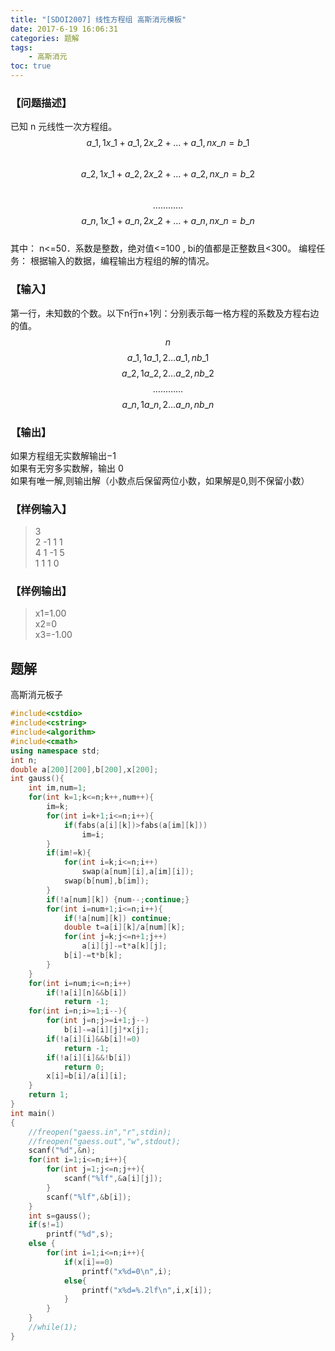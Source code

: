```yaml
---
title: "[SDOI2007] 线性方程组 高斯消元模板"
date: 2017-6-19 16:06:31
categories: 题解
tags:
    - 高斯消元
toc: true
---
```


### 【问题描述】
已知 n 元线性一次方程组。  
$$ a\_{1,1}x\_1+a\_{1,2}x\_2+…+a\_{1,n}x\_n=b\_1 $$  
$$ a\_{2,1}x\_1+a\_{2,2}x\_2+…+a\_{2,n}x\_n=b\_2 $$  
$$…………$$ 
$$ a\_{n,1}x\_1+a\_{n,2}x\_2+…+a\_{n,n}x\_n=b\_n $$  
其中： n<=50．系数是整数，绝对值<=100 , bi的值都是正整数且<300。
编程任务：
根据输入的数据，编程输出方程组的解的情况。

<!--more-->   
### 【输入】
第一行，未知数的个数。以下n行n+1列：分别表示每一格方程的系数及方程右边的值。
$$ n $$
$$ a\_{1,1} a\_{1,2} … a\_{1,n} b\_1 $$
$$ a\_{2,1} a\_{2,2} … a\_{2,n} b\_2 $$
$$…………$$
$$ a\_{n,1} a\_{n,2} … a\_{n,n} b\_n $$

### 【输出】
如果方程组无实数解输出−1  
如果有无穷多实数解，输出 0  
如果有唯一解,则输出解（小数点后保留两位小数，如果解是0,则不保留小数）  
### 【样例输入】
>3  
2 -1 1 1  
4 1 -1 5  
1 1 1 0  

### 【样例输出】
>x1=1.00  
x2=0  
x3=-1.00  

## 题解
高斯消元板子

```c++
#include<cstdio>
#include<cstring>
#include<algorithm>
#include<cmath>
using namespace std;
int n;
double a[200][200],b[200],x[200];
int gauss(){
    int im,num=1;
    for(int k=1;k<=n;k++,num++){
        im=k;
        for(int i=k+1;i<=n;i++){
            if(fabs(a[i][k])>fabs(a[im][k]))
                im=i;
        }
        if(im!=k){
            for(int i=k;i<=n;i++)
                swap(a[num][i],a[im][i]);
            swap(b[num],b[im]);
        }
        if(!a[num][k]) {num--;continue;}
        for(int i=num+1;i<=n;i++){
            if(!a[num][k]) continue;
            double t=a[i][k]/a[num][k];
            for(int j=k;j<=n+1;j++)
                a[i][j]-=t*a[k][j];
            b[i]-=t*b[k];
        }
    }
    for(int i=num;i<=n;i++)
        if(!a[i][n]&&b[i])
            return -1;
    for(int i=n;i>=1;i--){
        for(int j=n;j>=i+1;j--)
            b[i]-=a[i][j]*x[j];
        if(!a[i][i]&&b[i]!=0)
            return -1;
        if(!a[i][i]&&!b[i])
            return 0;
        x[i]=b[i]/a[i][i];
    }
    return 1;
}
int main()
{
    //freopen("gaess.in","r",stdin);
    //freopen("gaess.out","w",stdout);
    scanf("%d",&n);
    for(int i=1;i<=n;i++){
        for(int j=1;j<=n;j++){
            scanf("%lf",&a[i][j]);
        }
        scanf("%lf",&b[i]);
    }
    int s=gauss();
    if(s!=1)
        printf("%d",s);
    else {
        for(int i=1;i<=n;i++){
            if(x[i]==0)
                printf("x%d=0\n",i);
            else{
                printf("x%d=%.2lf\n",i,x[i]);
            }
        }
    }
    //while(1);
}
```
